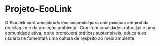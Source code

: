 # Projeto-EcoLink

O EcoLink será uma plataforma essencial para unir pessoas em prol da reciclagem e da proteção ambiental. Com funcionalidades robustas e uma comunidade ativa, o site promoverá práticas sustentáveis, educará os usuários e fomentará uma cultura de respeito ao meio ambiente.
